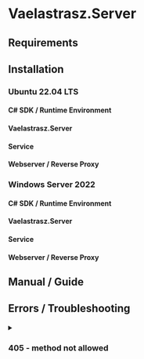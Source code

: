 # Vaelastrasz.Server

## Requirements

## Installation

### Ubuntu 22.04 LTS

#### C# SDK / Runtime Environment

#### Vaelastrasz.Server

#### Service

#### Webserver / Reverse Proxy

### Windows Server 2022

#### C# SDK / Runtime Environment

#### Vaelastrasz.Server

#### Service

#### Webserver / Reverse Proxy

## Manual / Guide	

## Errors / Troubleshooting

<details>
<summary><h3>405 - method not allowed</h3></summary>
  Check out the host of the used account.
</details>